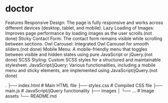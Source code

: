 # doctor
Features
Responsive Design: The page is fully responsive and works across different devices (desktop, tablet, and mobile).
Lazy Loading of Images: Improves page performance by loading images as the user scrolls.(not done)
Sticky Contact Form: The contact form remains visible while scrolling between sections.
Owl Carousel: Integrated Owl Carousel for smooth sliders.(not done)
Mobile Menu: A mobile-friendly menu that toggles between visible and hidden states using pure JavaScript or jQuery.(not done)
SCSS Styling: Custom SCSS styles for a structured and maintainable stylesheet.
JavaScript/jQuery: Various functionalities, including a mobile menu and sticky elements, are implemented using JavaScript/jQuery.(not done)

.
├── index.html           # Main HTML file
├── styles.css           # Compiled CSS file
├── main.js              # JavaScript/jQuery functionality
├── images
│   └── ...              # Image assets
└── README.md  


